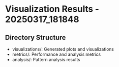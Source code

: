 # Visualization Results - 20250317_181848

## Directory Structure
- visualizations/: Generated plots and visualizations
- metrics/: Performance and analysis metrics
- analysis/: Pattern analysis results
